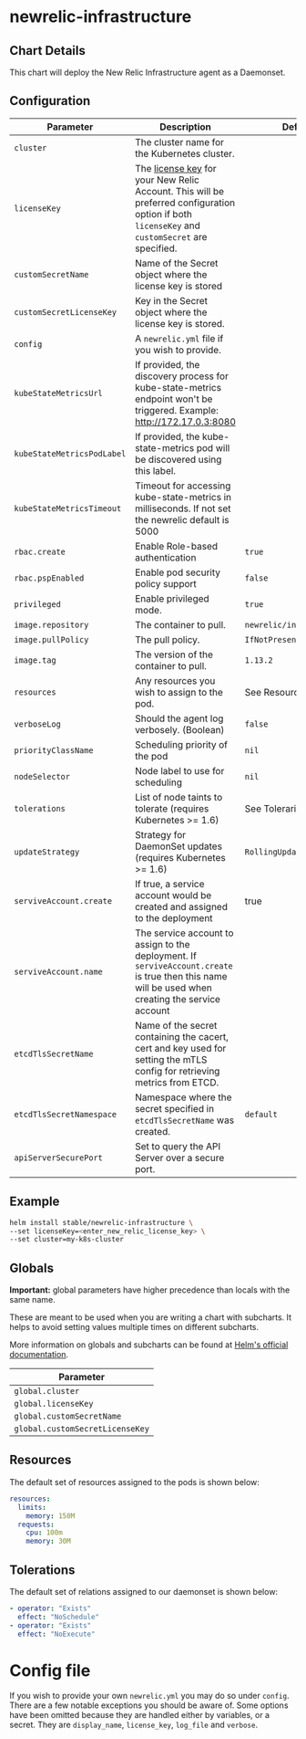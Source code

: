 # newrelic-infrastructure

## Chart Details

This chart will deploy the New Relic Infrastructure agent as a Daemonset.

## Configuration

| Parameter                  | Description                                                                                                                                                                                                                           | Default                   |
| -------------------------- | ------------------------------------------------------------------------------------------------------------------------------------------------------------------------------------------------------------------------------------- | ------------------------- |
| `cluster`                  | The cluster name for the Kubernetes cluster.                                                                                                                                                                                          |                           |
| `licenseKey`               | The [license key](https://docs.newrelic.com/docs/accounts/install-new-relic/account-setup/license-key) for your New Relic Account. This will be preferred configuration option if both `licenseKey` and `customSecret` are specified. |                           |
| `customSecretName`         | Name of the Secret object where the license key is stored                                                                                                                                                                             |                           |
| `customSecretLicenseKey`   | Key in the Secret object where the license key is stored.                                                                                                                                                                             |                           |
| `config`                   | A `newrelic.yml` file if you wish to provide.                                                                                                                                                                                         |                           |
| `kubeStateMetricsUrl`      | If provided, the discovery process for kube-state-metrics endpoint won't be triggered. Example: http://172.17.0.3:8080                                                                                                                |
| `kubeStateMetricsPodLabel` | If provided, the kube-state-metrics pod will be discovered using this label.                                                                                                                                                          |
| `kubeStateMetricsTimeout`  | Timeout for accessing kube-state-metrics in milliseconds. If not set the newrelic default is 5000                                                                                                                                     |                           |
| `rbac.create`              | Enable Role-based authentication                                                                                                                                                                                                      | `true`                    |
| `rbac.pspEnabled`          | Enable pod security policy support                                                                                                                                                                                                    | `false`                   |
| `privileged`               | Enable privileged mode.                                                                                                                                                                                                               | `true`                    |
| `image.repository`         | The container to pull.                                                                                                                                                                                                                | `newrelic/infrastructure` |
| `image.pullPolicy`         | The pull policy.                                                                                                                                                                                                                      | `IfNotPresent`            |
| `image.tag`                | The version of the container to pull.                                                                                                                                                                                                 | `1.13.2`                  |
| `resources`                | Any resources you wish to assign to the pod.                                                                                                                                                                                          | See Resources below       |
| `verboseLog`               | Should the agent log verbosely. (Boolean)                                                                                                                                                                                             | `false`                   |
| `priorityClassName`        | Scheduling priority of the pod                                                                                                                                                                                                        | `nil`                     |
| `nodeSelector`             | Node label to use for scheduling                                                                                                                                                                                                      | `nil`                     |
| `tolerations`              | List of node taints to tolerate (requires Kubernetes >= 1.6)                                                                                                                                                                          | See Tolerarions below     |
| `updateStrategy`           | Strategy for DaemonSet updates (requires Kubernetes >= 1.6)                                                                                                                                                                           | `RollingUpdate`           |
| `serviveAccount.create`    | If true, a service account would be created and assigned to the deployment                                                                                                                                                            | true                      |
| `serviveAccount.name`      | The service account to assign to the deployment. If `serviveAccount.create` is true then this name will be used when creating the service account                                                                                     |                           |
| `etcdTlsSecretName`        | Name of the secret containing the cacert, cert and key used for setting the mTLS config for retrieving metrics from ETCD.                                                                                                             |                           |
| `etcdTlsSecretNamespace`   | Namespace where the secret specified in `etcdTlsSecretName` was created.                                                                                                                                                              | `default`                 |
| `apiServerSecurePort`      | Set to query the API Server over a secure port.                                                                                                                                                                                       |                           |

## Example

```sh
helm install stable/newrelic-infrastructure \
--set licenseKey=<enter_new_relic_license_key> \
--set cluster=my-k8s-cluster
```

## Globals

**Important:** global parameters have higher precedence than locals with the same name.

These are meant to be used when you are writing a chart with subcharts. It helps to avoid
setting values multiple times on different subcharts.

More information on globals and subcharts can be found at [Helm's official documentation](https://helm.sh/docs/topics/chart_template_guide/subcharts_and_globals/).

| Parameter                       |
| ------------------------------- |
| `global.cluster`                |
| `global.licenseKey`             |
| `global.customSecretName`       |
| `global.customSecretLicenseKey` |

## Resources

The default set of resources assigned to the pods is shown below:

```yaml
resources:
  limits:
    memory: 150M
  requests:
    cpu: 100m
    memory: 30M
```

## Tolerations

The default set of relations assigned to our daemonset is shown below:

```yaml
- operator: "Exists"
  effect: "NoSchedule"
- operator: "Exists"
  effect: "NoExecute"
```

# Config file

If you wish to provide your own `newrelic.yml` you may do so under `config`. There are a few notable exceptions you should be aware of. Some options have been omitted because they are handled either by variables, or a secret. They are `display_name`, `license_key`, `log_file` and `verbose`.
